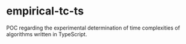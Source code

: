 # empirical-tc-ts

POC regarding the experimental determination of time complexities of algorithms written in TypeScript.

